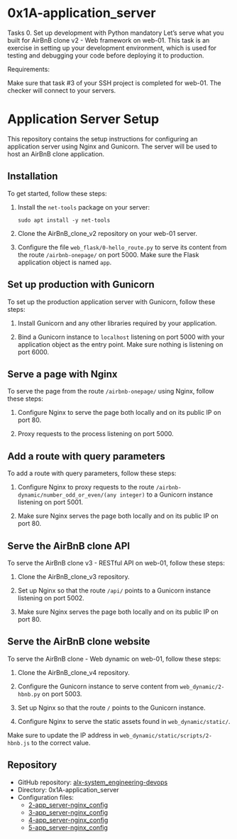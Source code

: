 # 0x1A-application_server

Tasks
0. Set up development with Python
mandatory
Let’s serve what you built for AirBnB clone v2 - Web framework on web-01. This task is an exercise in setting up your development environment, which is used for testing and debugging your code before deploying it to production.

Requirements:

Make sure that task #3 of your SSH project is completed for web-01. The checker will connect to your servers.
# Application Server Setup

This repository contains the setup instructions for configuring an application server using Nginx and Gunicorn. The server will be used to host an AirBnB clone application.

## Installation

To get started, follow these steps:

1. Install the `net-tools` package on your server:
    ```
    sudo apt install -y net-tools
    ```

2. Clone the AirBnB_clone_v2 repository on your web-01 server.

3. Configure the file `web_flask/0-hello_route.py` to serve its content from the route `/airbnb-onepage/` on port 5000. Make sure the Flask application object is named `app`.

## Set up production with Gunicorn

To set up the production application server with Gunicorn, follow these steps:

1. Install Gunicorn and any other libraries required by your application.

2. Bind a Gunicorn instance to `localhost` listening on port 5000 with your application object as the entry point. Make sure nothing is listening on port 6000.

## Serve a page with Nginx

To serve the page from the route `/airbnb-onepage/` using Nginx, follow these steps:

1. Configure Nginx to serve the page both locally and on its public IP on port 80.

2. Proxy requests to the process listening on port 5000.

## Add a route with query parameters

To add a route with query parameters, follow these steps:

1. Configure Nginx to proxy requests to the route `/airbnb-dynamic/number_odd_or_even/(any integer)` to a Gunicorn instance listening on port 5001.

2. Make sure Nginx serves the page both locally and on its public IP on port 80.

## Serve the AirBnB clone API

To serve the AirBnB clone v3 - RESTful API on web-01, follow these steps:

1. Clone the AirBnB_clone_v3 repository.

2. Set up Nginx so that the route `/api/` points to a Gunicorn instance listening on port 5002.

3. Make sure Nginx serves the page both locally and on its public IP on port 80.

## Serve the AirBnB clone website

To serve the AirBnB clone - Web dynamic on web-01, follow these steps:

1. Clone the AirBnB_clone_v4 repository.

2. Configure the Gunicorn instance to serve content from `web_dynamic/2-hbnb.py` on port 5003.

3. Set up Nginx so that the route `/` points to the Gunicorn instance.

4. Configure Nginx to serve the static assets found in `web_dynamic/static/`.

Make sure to update the IP address in `web_dynamic/static/scripts/2-hbnb.js` to the correct value.

## Repository

- GitHub repository: [alx-system_engineering-devops](https://github.com/alx-system_engineering-devops)
- Directory: 0x1A-application_server
- Configuration files:
  - [2-app_server-nginx_config](./2-app_server-nginx_config)
  - [3-app_server-nginx_config](./3-app_server-nginx_config)
  - [4-app_server-nginx_config](./4-app_server-nginx_config)
  - [5-app_server-nginx_config](./5-app_server-nginx_config)
